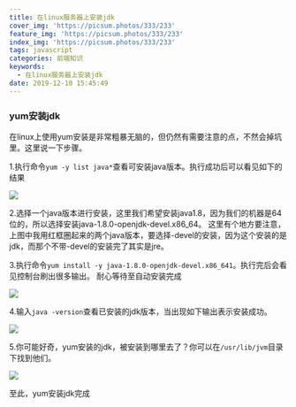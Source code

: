 ```yaml
---
title: 在linux服务器上安装jdk
cover_img: 'https://picsum.photos/333/233'
feature_img: 'https://picsum.photos/333/233'
index_img: 'https://picsum.photos/333/233'
tags: javascript
categories: 前端知识
keywords:
  - 在linux服务器上安装jdk
date: 2019-12-10 15:45:49
---
```


### yum安装jdk
在linux上使用yum安装是非常粗暴无脑的，但仍然有需要注意的点，不然会掉坑里。这里说一下步骤。

1.执行命令```yum -y list java*```查看可安装java版本。执行成功后可以看见如下的结果

![](https://gitee.com/Wzhichao/img/raw/master/uPic/h1AmRk20%20.jpg)

2.选择一个java版本进行安装，这里我们希望安装java1.8，因为我们的机器是64位的，所以选择安装java-1.8.0-openjdk-devel.x86_64。
这里有个地方要注意，上图中我用红框圈起来的两个java版本，要选择-devel的安装，因为这个安装的是jdk，而那个不带-devel的安装完了其实是jre。

3.执行命令```yum install -y java-1.8.0-openjdk-devel.x86_641```。执行完后会看见控制台刷出很多输出。
耐心等待至自动安装完成

![](https://gitee.com/Wzhichao/img/raw/master/uPic/disQBh35%20.jpg)

4.输入```java -version```查看已安装的jdk版本，当出现如下输出表示安装成功。

![](https://gitee.com/Wzhichao/img/raw/master/uPic/HbrV5f48%20.jpg)

5.你可能好奇，yum安装的jdk，被安装到哪里去了？你可以在```/usr/lib/jvm```目录下找到他们。

![](https://gitee.com/Wzhichao/img/raw/master/uPic/D12x2F59%20.jpg)

至此，yum安装jdk完成

